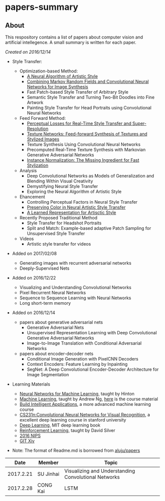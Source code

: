 # papers-summary
## About
This respository contains a list of papers about computer vision and artificial intellegence. A small summary is written for each paper.

_Created on 2016/12/14_
* Style Transfer:
  * Optimization-based Method:
    * [A Neural Algorithm of Artistic Style](neural-net/A_Neural_Algorithm_of_Artistic_Style.md)
    * [Combining Markov Random Fields and Convolutional Neural Networks for Image Synthesis](neural-net/Combining_Markov_Random_Fields_and_Convolutional_Neural_Networks_for_Image_Synthesis.md)
    * Fast Patch-based Style Transfer of Arbitrary Style
    * Semantic Style Transfer and Turning Two-Bit Doodles into Fine Artwork
    * Painting Style Transfer for Head Portraits using Convolutional Neural Networks
  * Feed Forward Method:
    * [Perceptual Losses for Real-Time Style Transfer and Super-Resolution](neural-net/Perceptual_Losses_for_Style_Transfer_and_Super_Resolution.md)
    * [Texture Networks: Feed-forward Synthesis of Textures and Stylized Images](neural-net/Texture_Networks.md)
    * Texture Synthesis Using Convolutional Neural Networks
    * Precomputed Real-Time Texture Synthesis with Markovian Generative Adversarial Networks
    * [Instance Normalization: The Missing Ingredient for Fast Stylization](neural-net/Instance_Normalization.md)
  * Analysis 
    * Deep Convolutional Networks as Models of Generalization and Blending Within Visual Creativity
    * Demystifying Neural Style Transfer
    * Exploring the Neural Algorithm of Artistic Style
  * Ehancement 
    * Controlling Perceptual Factors in Neural Style Transfer
    * [Preserving Color in Neural Artistic Style Transfer](neural-net/Preserving_Color_In_Neural_Artistic_Style_Transfer.md)
    * [A Learned Representation for Artisctic Style](neural-net/A_Learned_Representation_for_Artistic_Style.md)  
  * Recently Proposed Traditional Method
    * Style Transfer for Headshot Portraits
    * Split and Match: Example-based adaptive Patch Sampling for Unsupervised Style Transfer
  * Videos
    * Artistic style transfer for videos
    
    
* Added on 2017/02/08  
  * Generating images with recurrent adversarial networks
  * Deeply-Supervised Nets
  
* Added on 2016/12/22
  * Visualizing and Understanding Convolutional Networks
  * Pixel Recurrent Neural Networks
  * Sequence to Sequence Learning with Neural Networks
  * Long short-term memory
* Added on 2016/12/14
  * papers about generative adversarial nets
    * Generative Adversarial Nets
    * Unsupervised Representation Learning with Deep Convolutional Generative Adversarial Networks
    * Image-to-Image Translation with Conditional Adversarial Networks
  * papers about encoder-decoder nets
    * Conditional Image Generation with PixelCNN Decoders
    * Context Encoders: Feature Learning by Inpainting
    * SegNet: A Deep Convolutional Encoder-Decoder Architecture for Image Segmentation

* Learning Materials
  * [Neural Networks for Machine Learning](https://www.coursera.org/learn/neural-networks), taught by Hinton
  * [Machine Learning](https://www.coursera.org/learn/machine-learning), taught by Andrew Ng, [here](http://cs229.stanford.edu/materials.html) is the course material
  * [Build Intelligent Applications](https://www.coursera.org/specializations/machine-learning), a more advanced machine learning course
  * [CS231n:Convolutional Neural Networks for Visual Recognition](http://cs231n.stanford.edu/), a excellent deep learning course in stanford university
  * [Deep Learning](http://www.deeplearningbook.org/), MIT deep learning book
  * [Reinforcement Learning](https://www.youtube.com/watch?v=2pWv7GOvuf0&list=PL7-jPKtc4r78-wCZcQn5IqyuWhBZ8fOxT), taught by David Silver
  * [2016 NIPS](http://mp.weixin.qq.com/s?__biz=MzA3MzI4MjgzMw==&mid=2650721979&idx=2&sn=146a34534414fb4842398cac62cd201a&chksm=871b0ac5b06c83d3eeb71d5b39d74f9d5648d7e334039cf6d6a3d42b18856abc47ba229b8890&scene=0#rd)
  * [GIT Xiv](http://www.gitxiv.com/)

* Note: The format of Readme.md is borrowed from [aluju/papers](https://github.com/aleju/papers)

| Date          | Member      | Topic                                                |
| ------------- |-------------| -----------------------------------------------------|
| 2017.2.21     | SU Jinhai   | Visualizing and Understanding Convolutional Networks |
| 2017.2.28     | CONG Kai    | LSTM |
